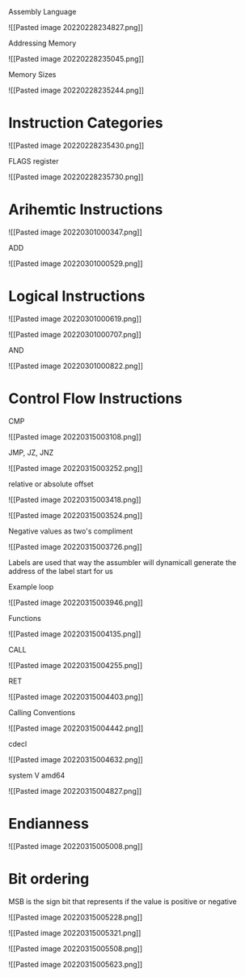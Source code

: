 Assembly Language

![[Pasted image 20220228234827.png]]


Addressing Memory

![[Pasted image 20220228235045.png]]

Memory Sizes

![[Pasted image 20220228235244.png]]

# Instruction Categories

![[Pasted image 20220228235430.png]]

FLAGS register

![[Pasted image 20220228235730.png]]

# Arihemtic Instructions

![[Pasted image 20220301000347.png]]

ADD

![[Pasted image 20220301000529.png]]

# Logical Instructions

![[Pasted image 20220301000619.png]]


![[Pasted image 20220301000707.png]]

AND

![[Pasted image 20220301000822.png]]

# Control Flow Instructions

CMP

![[Pasted image 20220315003108.png]]

JMP, JZ, JNZ

![[Pasted image 20220315003252.png]]

relative or absolute offset

![[Pasted image 20220315003418.png]]

![[Pasted image 20220315003524.png]]

Negative values as two's compliment

![[Pasted image 20220315003726.png]]

Labels are used that way the assumbler will dynamicall generate the address of the label start for us



Example loop

![[Pasted image 20220315003946.png]]


Functions

![[Pasted image 20220315004135.png]]

CALL

![[Pasted image 20220315004255.png]]

RET

![[Pasted image 20220315004403.png]]

Calling Conventions

![[Pasted image 20220315004442.png]]

cdecl

![[Pasted image 20220315004632.png]]


system V amd64

![[Pasted image 20220315004827.png]]


# Endianness

![[Pasted image 20220315005008.png]]


# Bit ordering

MSB is the sign bit that represents if the value is positive or negative

![[Pasted image 20220315005228.png]]


![[Pasted image 20220315005321.png]]

![[Pasted image 20220315005508.png]]

![[Pasted image 20220315005623.png]]










